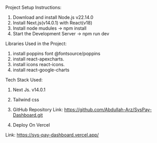Project Setup Instructions:

1. Download and install Node.js v22.14.0
2. Install Next.js(v14.0.1) with React(v18)
4. Install node mudules -> npm install
3. Start the Development Server -> npm run dev

Libraries Used in the Project:

1. install poppins font @fontsource/poppins
2. install react-apexcharts.
3. install icons react-icons.
4. install react-google-charts

Tech Stack Used:

1. Next Js. v14.0.1
2. Tailwind css

3. GitHub Repository Link: https://github.com/Abdullah-Arz/SysPay-Dashboard.git

4. Deploy On Vercel 

Link: https://sys-pay-dashboard.vercel.app/
	
